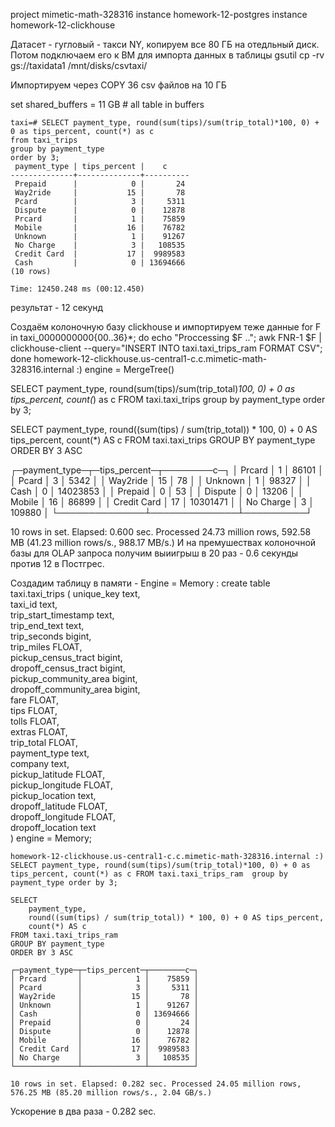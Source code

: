 project mimetic-math-328316 
instance homework-12-postgres
instance homework-12-clickhouse

Датасет - гугловый - такси NY, копируем все 80 ГБ на отедльный диск. Потом подключаем его к ВМ для импорта данных в таблицы
    gsutil cp -rv gs://taxidata1 /mnt/disks/csvtaxi/

Импортируем через COPY 36 csv файлов на 10 ГБ

set shared_buffers = 11 GB # all table in buffers

    taxi=# SELECT payment_type, round(sum(tips)/sum(trip_total)*100, 0) + 0 as tips_percent, count(*) as c
    from taxi_trips
    group by payment_type
    order by 3;
     payment_type | tips_percent |    c
    --------------+--------------+----------
     Prepaid      |            0 |       24
     Way2ride     |           15 |       78
     Pcard        |            3 |     5311
     Dispute      |            0 |    12878
     Prcard       |            1 |    75859
     Mobile       |           16 |    76782
     Unknown      |            1 |    91267
     No Charge    |            3 |   108535
     Credit Card  |           17 |  9989583
     Cash         |            0 | 13694666
    (10 rows)

    Time: 12450.248 ms (00:12.450)

результат - 12 секунд

Создаём колоночную базу clickhouse и импортируем теже данные
for F in taxi_0000000000{00..36}*; do echo "Proccessing $F .."; awk FNR-1 $F | clickhouse-client --query="INSERT INTO taxi.taxi_trips_ram FORMAT CSV"; done
homework-12-clickhouse.us-central1-c.c.mimetic-math-328316.internal :) 
engine = MergeTree()

SELECT payment_type, round(sum(tips)/sum(trip_total)*100, 0) + 0 as tips_percent, count(*) as c FROM taxi.taxi_trips  group by payment_type order by 3;

SELECT
    payment_type,
    round((sum(tips) / sum(trip_total)) * 100, 0) + 0 AS tips_percent,
    count(*) AS c
FROM taxi.taxi_trips
GROUP BY payment_type
ORDER BY 3 ASC

┌─payment_type─┬─tips_percent─┬────────c─┐
│ Prcard       │            1 │    86101 │
│ Pcard        │            3 │     5342 │
│ Way2ride     │           15 │       78 │
│ Unknown      │            1 │    98327 │
│ Cash         │            0 │ 14023853 │
│ Prepaid      │            0 │       53 │
│ Dispute      │            0 │    13206 │
│ Mobile       │           16 │    86899 │
│ Credit Card  │           17 │ 10301471 │
│ No Charge    │            3 │   109880 │
└──────────────┴──────────────┴──────────┘

10 rows in set. Elapsed: 0.600 sec. Processed 24.73 million rows, 592.58 MB (41.23 million rows/s., 988.17 MB/s.)
И на премушествах колоночной базы для OLAP запроса получим выиигрыш в 20 раз - 0.6 секунды против 12 в Постгрес.

Создадим таблицу в памяти - Engine = Memory :
    create table taxi.taxi_trips 
    (
        unique_key text, \
        taxi_id text, \
        trip_start_timestamp text, \
        trip_end_text text, \
        trip_seconds bigint, \
        trip_miles FLOAT, \
        pickup_census_tract bigint, \
        dropoff_census_tract bigint, \
        pickup_community_area bigint, \
        dropoff_community_area bigint, \
        fare FLOAT, \
        tips FLOAT, \
        tolls FLOAT, \
        extras FLOAT, \
        trip_total FLOAT, \
        payment_type text, \
        company text, \
        pickup_latitude FLOAT, \
        pickup_longitude FLOAT, \
        pickup_location text, \
        dropoff_latitude FLOAT, \
        dropoff_longitude FLOAT, \
        dropoff_location text \
    ) engine = Memory;

    homework-12-clickhouse.us-central1-c.c.mimetic-math-328316.internal :) SELECT payment_type, round(sum(tips)/sum(trip_total)*100, 0) + 0 as tips_percent, count(*) as c FROM taxi.taxi_trips_ram  group by payment_type order by 3;

    SELECT
        payment_type,
        round((sum(tips) / sum(trip_total)) * 100, 0) + 0 AS tips_percent,
        count(*) AS c
    FROM taxi.taxi_trips_ram
    GROUP BY payment_type
    ORDER BY 3 ASC

    ┌─payment_type─┬─tips_percent─┬────────c─┐
    │ Prcard       │            1 │    75859 │
    │ Pcard        │            3 │     5311 │
    │ Way2ride     │           15 │       78 │
    │ Unknown      │            1 │    91267 │
    │ Cash         │            0 │ 13694666 │
    │ Prepaid      │            0 │       24 │
    │ Dispute      │            0 │    12878 │
    │ Mobile       │           16 │    76782 │
    │ Credit Card  │           17 │  9989583 │
    │ No Charge    │            3 │   108535 │
    └──────────────┴──────────────┴──────────┘

    10 rows in set. Elapsed: 0.282 sec. Processed 24.05 million rows, 576.25 MB (85.20 million rows/s., 2.04 GB/s.)

Ускорение в два раза - 0.282 sec. 
